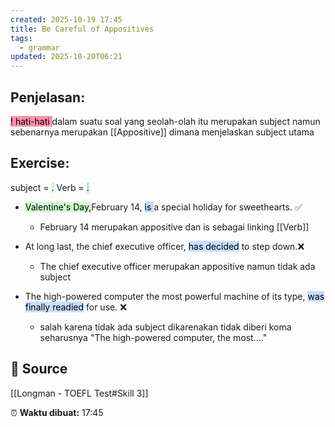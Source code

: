 ```yaml
---
created: 2025-10-19 17:45
title: Be Careful of Appositives
tags:
  - grammar
updated: 2025-10-20T06:21
---
```

## Penjelasan:
<mark style="background: #FF5582A6;">! hati-hati </mark> dalam suatu soal yang seolah-olah itu merupakan subject namun sebenarnya merupakan [[Appositive]] dimana menjelaskan subject utama

## Exercise:
subject =  <mark style="background: #BBFABBA6;">.</mark>  Verb = <mark style="background: #ADCCFFA6;">.</mark> 
- <mark style="background: #BBFABBA6;">Valentine's Day,</mark>February 14, <mark style="background: #ADCCFFA6;">is </mark>a special holiday for sweethearts. ✅
	- February 14 merupakan appositive dan is sebagai linking [[Verb]]

- At long last, the chief executive officer, <mark style="background: #ADCCFFA6;">has decided</mark> to step down.❌
	- The chief executive officer merupakan appositive namun tidak ada subject 

- The high-powered computer the most powerful machine of its type, <mark style="background: #ADCCFFA6;">was finally readied</mark> for use. ❌
	- salah karena tidak ada subject dikarenakan tidak diberi koma seharusnya "The high-powered computer, the most...."

## 🔗 Source 
[[Longman - TOEFL Test#Skill 3]]

⏰ **Waktu dibuat:** 17:45